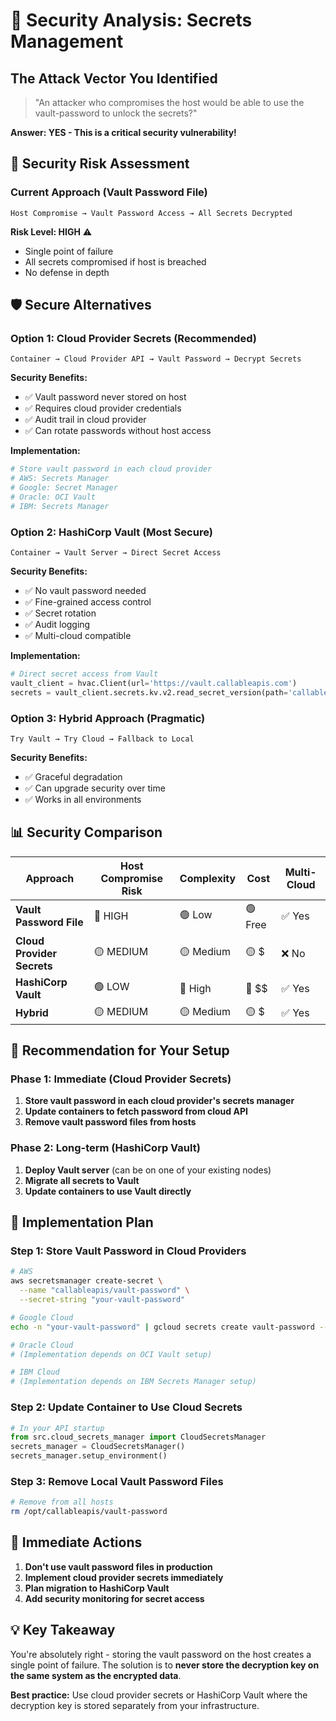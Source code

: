 # 🔐 Security Analysis: Secrets Management

## **The Attack Vector You Identified**

> "An attacker who compromises the host would be able to use the vault-password to unlock the secrets?"

**Answer: YES - This is a critical security vulnerability!**

## 🚨 **Security Risk Assessment**

### **Current Approach (Vault Password File)**
```
Host Compromise → Vault Password Access → All Secrets Decrypted
```

**Risk Level: HIGH** ⚠️
- Single point of failure
- All secrets compromised if host is breached
- No defense in depth

## 🛡️ **Secure Alternatives**

### **Option 1: Cloud Provider Secrets (Recommended)**
```
Container → Cloud Provider API → Vault Password → Decrypt Secrets
```

**Security Benefits:**
- ✅ Vault password never stored on host
- ✅ Requires cloud provider credentials
- ✅ Audit trail in cloud provider
- ✅ Can rotate passwords without host access

**Implementation:**
```python
# Store vault password in each cloud provider
# AWS: Secrets Manager
# Google: Secret Manager  
# Oracle: OCI Vault
# IBM: Secrets Manager
```

### **Option 2: HashiCorp Vault (Most Secure)**
```
Container → Vault Server → Direct Secret Access
```

**Security Benefits:**
- ✅ No vault password needed
- ✅ Fine-grained access control
- ✅ Secret rotation
- ✅ Audit logging
- ✅ Multi-cloud compatible

**Implementation:**
```python
# Direct secret access from Vault
vault_client = hvac.Client(url='https://vault.callableapis.com')
secrets = vault_client.secrets.kv.v2.read_secret_version(path='callableapis/secrets')
```

### **Option 3: Hybrid Approach (Pragmatic)**
```
Try Vault → Try Cloud → Fallback to Local
```

**Security Benefits:**
- ✅ Graceful degradation
- ✅ Can upgrade security over time
- ✅ Works in all environments

## 📊 **Security Comparison**

| Approach | Host Compromise Risk | Complexity | Cost | Multi-Cloud |
|----------|---------------------|------------|------|-------------|
| **Vault Password File** | 🔴 HIGH | 🟢 Low | 🟢 Free | ✅ Yes |
| **Cloud Provider Secrets** | 🟡 MEDIUM | 🟡 Medium | 🟡 $ | ❌ No |
| **HashiCorp Vault** | 🟢 LOW | 🔴 High | 🔴 $$ | ✅ Yes |
| **Hybrid** | 🟡 MEDIUM | 🟡 Medium | 🟡 $ | ✅ Yes |

## 🎯 **Recommendation for Your Setup**

### **Phase 1: Immediate (Cloud Provider Secrets)**
1. **Store vault password in each cloud provider's secrets manager**
2. **Update containers to fetch password from cloud API**
3. **Remove vault password files from hosts**

### **Phase 2: Long-term (HashiCorp Vault)**
1. **Deploy Vault server** (can be on one of your existing nodes)
2. **Migrate all secrets to Vault**
3. **Update containers to use Vault directly**

## 🔧 **Implementation Plan**

### **Step 1: Store Vault Password in Cloud Providers**
```bash
# AWS
aws secretsmanager create-secret \
  --name "callableapis/vault-password" \
  --secret-string "your-vault-password"

# Google Cloud
echo -n "your-vault-password" | gcloud secrets create vault-password --data-file=-

# Oracle Cloud
# (Implementation depends on OCI Vault setup)

# IBM Cloud
# (Implementation depends on IBM Secrets Manager setup)
```

### **Step 2: Update Container to Use Cloud Secrets**
```python
# In your API startup
from src.cloud_secrets_manager import CloudSecretsManager
secrets_manager = CloudSecretsManager()
secrets_manager.setup_environment()
```

### **Step 3: Remove Local Vault Password Files**
```bash
# Remove from all hosts
rm /opt/callableapis/vault-password
```

## 🚨 **Immediate Actions**

1. **Don't use vault password files in production**
2. **Implement cloud provider secrets immediately**
3. **Plan migration to HashiCorp Vault**
4. **Add security monitoring for secret access**

## 💡 **Key Takeaway**

You're absolutely right - storing the vault password on the host creates a single point of failure. The solution is to **never store the decryption key on the same system as the encrypted data**.

**Best practice:** Use cloud provider secrets or HashiCorp Vault where the decryption key is stored separately from your infrastructure.
